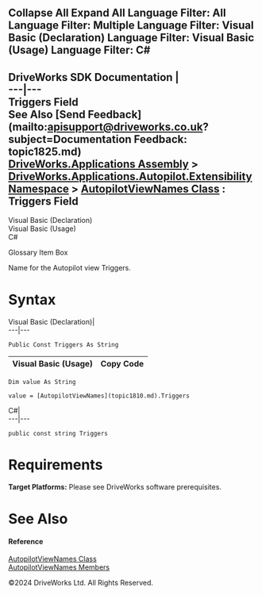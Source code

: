        

 Collapse All Expand All  Language Filter: All  Language Filter: Multiple  Language Filter: Visual Basic (Declaration) Language Filter: Visual Basic (Usage) Language Filter: C#  
---  
DriveWorks SDK Documentation  |   
---|---  
Triggers Field   
See Also [Send Feedback](mailto:apisupport@driveworks.co.uk?subject=Documentation Feedback: topic1825.md)  
[DriveWorks.Applications Assembly](topic13.md) > [DriveWorks.Applications.Autopilot.Extensibility Namespace](topic1633.md) > [AutopilotViewNames Class](topic1810.md) : Triggers Field  
---  
  
Visual Basic (Declaration)    
Visual Basic (Usage)    
C# 

Glossary Item Box

Name for the Autopilot view Triggers. 

# Syntax

Visual Basic (Declaration)|   
---|---  
      
    
    Public Const Triggers As String  
  
Visual Basic (Usage)| Copy Code  
---|---  
      
    
    Dim value As String
     
    value = [AutopilotViewNames](topic1810.md).Triggers  
  
C#|   
---|---  
      
    
    public const string Triggers  
  
# Requirements

**Target Platforms:** Please see DriveWorks software prerequisites.

# See Also

#### Reference

[AutopilotViewNames Class](topic1810.md)   
[AutopilotViewNames Members](topic1811.md)

©2024 DriveWorks Ltd. All Rights Reserved.
